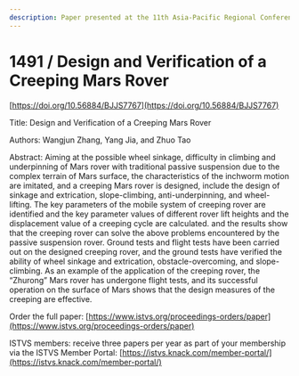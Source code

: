 ```yaml
---
description: Paper presented at the 11th Asia-Pacific Regional Conference of the ISTVS
---
```


# 1491 / Design and Verification of a Creeping Mars Rover

[https://doi.org/10.56884/BJJS7767](https://doi.org/10.56884/BJJS7767)

Title: Design and Verification of a Creeping Mars Rover

Authors: Wangjun Zhang, Yang Jia, and Zhuo Tao

Abstract: Aiming at the possible wheel sinkage, difficulty in climbing and underpinning of Mars rover with traditional passive suspension due to the complex terrain of Mars surface, the characteristics of the inchworm motion are imitated, and a creeping Mars rover is designed, include the design of sinkage and extrication, slope-climbing, anti-underpinning, and wheel-lifting. The key parameters of the mobile system of creeping rover are identified and the key parameter values of different rover lift heights and the displacement value of a creeping cycle are calculated. and the results show that the creeping rover can solve the above problems encountered by the passive suspension rover. Ground tests and flight tests have been carried out on the designed creeping rover, and the ground tests have verified the ability of wheel sinkage and extrication, obstacle-overcoming, and slope-climbing. As an example of the application of the creeping rover, the “Zhurong” Mars rover has undergone flight tests, and its successful operation on the surface of Mars shows that the design measures of the creeping are effective.

Order the full paper: [https://www.istvs.org/proceedings-orders/paper](https://www.istvs.org/proceedings-orders/paper)

ISTVS members: receive three papers per year as part of your membership via the ISTVS Member Portal: [https://istvs.knack.com/member-portal/](https://istvs.knack.com/member-portal/)

